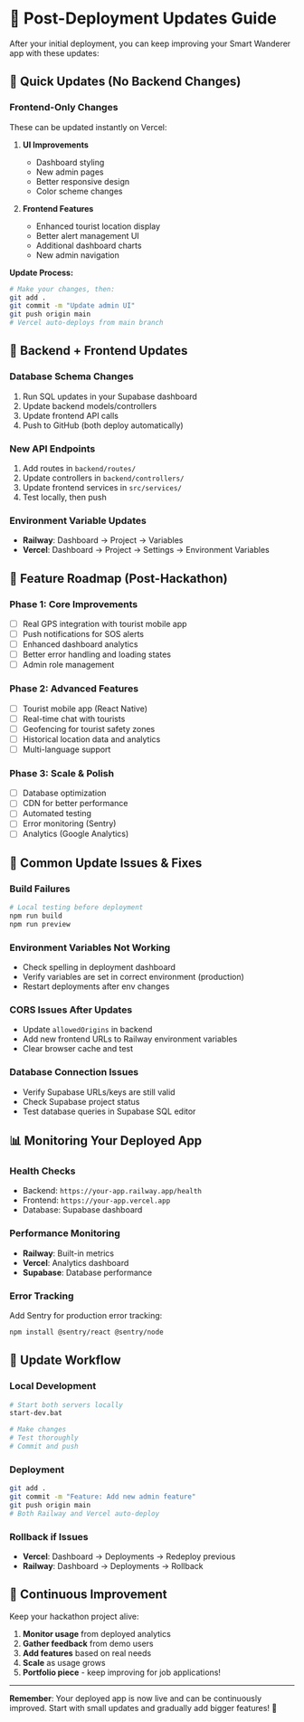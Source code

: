 # 🔄 Post-Deployment Updates Guide

After your initial deployment, you can keep improving your Smart Wanderer app with these updates:

## 🚀 Quick Updates (No Backend Changes)

### Frontend-Only Changes
These can be updated instantly on Vercel:

1. **UI Improvements**
   - Dashboard styling
   - New admin pages
   - Better responsive design
   - Color scheme changes

2. **Frontend Features**
   - Enhanced tourist location display
   - Better alert management UI
   - Additional dashboard charts
   - New admin navigation

**Update Process:**
```bash
# Make your changes, then:
git add .
git commit -m "Update admin UI"
git push origin main
# Vercel auto-deploys from main branch
```

## 🔧 Backend + Frontend Updates

### Database Schema Changes
1. Run SQL updates in your Supabase dashboard
2. Update backend models/controllers
3. Update frontend API calls
4. Push to GitHub (both deploy automatically)

### New API Endpoints
1. Add routes in `backend/routes/`
2. Update controllers in `backend/controllers/`
3. Update frontend services in `src/services/`
4. Test locally, then push

### Environment Variable Updates
- **Railway**: Dashboard → Project → Variables
- **Vercel**: Dashboard → Project → Settings → Environment Variables

## 🎯 Feature Roadmap (Post-Hackathon)

### Phase 1: Core Improvements
- [ ] Real GPS integration with tourist mobile app
- [ ] Push notifications for SOS alerts  
- [ ] Enhanced dashboard analytics
- [ ] Better error handling and loading states
- [ ] Admin role management

### Phase 2: Advanced Features
- [ ] Tourist mobile app (React Native)
- [ ] Real-time chat with tourists
- [ ] Geofencing for tourist safety zones
- [ ] Historical location data and analytics
- [ ] Multi-language support

### Phase 3: Scale & Polish
- [ ] Database optimization
- [ ] CDN for better performance
- [ ] Automated testing
- [ ] Error monitoring (Sentry)
- [ ] Analytics (Google Analytics)

## 🐛 Common Update Issues & Fixes

### Build Failures
```bash
# Local testing before deployment
npm run build
npm run preview
```

### Environment Variables Not Working
- Check spelling in deployment dashboard
- Verify variables are set in correct environment (production)
- Restart deployments after env changes

### CORS Issues After Updates
- Update `allowedOrigins` in backend
- Add new frontend URLs to Railway environment variables
- Clear browser cache and test

### Database Connection Issues  
- Verify Supabase URLs/keys are still valid
- Check Supabase project status
- Test database queries in Supabase SQL editor

## 📊 Monitoring Your Deployed App

### Health Checks
- Backend: `https://your-app.railway.app/health`
- Frontend: `https://your-app.vercel.app`
- Database: Supabase dashboard

### Performance Monitoring
- **Railway**: Built-in metrics
- **Vercel**: Analytics dashboard
- **Supabase**: Database performance

### Error Tracking
Add Sentry for production error tracking:
```bash
npm install @sentry/react @sentry/node
```

## 🔄 Update Workflow

### Local Development
```bash
# Start both servers locally
start-dev.bat

# Make changes
# Test thoroughly
# Commit and push
```

### Deployment
```bash
git add .
git commit -m "Feature: Add new admin feature"
git push origin main
# Both Railway and Vercel auto-deploy
```

### Rollback if Issues
- **Vercel**: Dashboard → Deployments → Redeploy previous
- **Railway**: Dashboard → Deployments → Rollback

## 🎉 Continuous Improvement

Keep your hackathon project alive:
1. **Monitor usage** from deployed analytics
2. **Gather feedback** from demo users
3. **Add features** based on real needs
4. **Scale** as usage grows
5. **Portfolio piece** - keep improving for job applications!

---

**Remember**: Your deployed app is now live and can be continuously improved. Start with small updates and gradually add bigger features! 🚀